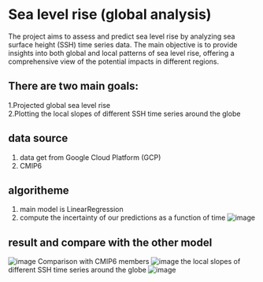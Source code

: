# Sea level rise (global analysis)
The project aims to assess and predict sea level rise by analyzing sea surface height (SSH) time series data. The main objective is to provide insights into both global and local patterns of sea level rise, offering a comprehensive view of the potential impacts in different regions.

## There are two main goals:
1.Projected global sea level rise  
2.Plotting the local slopes of different SSH time series around the globe

## data source
1. data get from Google Cloud Platform (GCP)
2. CMIP6
## algoritheme
1. main model is LinearRegression
2. compute the incertainty of our predictions as a function of time
   ![image](https://github.com/kehanantoineLIU/Sea-level-rise-global-analysis-/assets/125217787/c41efde3-a0ad-430e-9753-18c5e816ae30)

## result and compare with the other model
![image](https://github.com/kehanantoineLIU/Sea-level-rise-global-analysis-/assets/125217787/8e4aca86-27bf-422a-b27b-87bfc028444d)
Comparison with CMIP6 members
![image](https://github.com/kehanantoineLIU/Sea-level-rise-global-analysis-/assets/125217787/1ed477fb-8ef7-423f-aea8-27feeccb9159)
the local slopes of different SSH time series around the globe
![image](https://github.com/kehanantoineLIU/Sea-level-rise-global-analysis-/assets/125217787/3e59e2ba-e918-48c3-a7e9-a2b63c715e0b)
